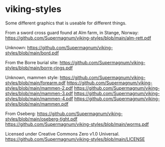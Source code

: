 # viking-styles
Some different graphics that is useable for different things.

From a sword cross guard found at Alm farm, in Stange, Norway:
https://github.com/Supermagnum/viking-styles/blob/main/alm-rett.pdf

Unknown:
https://github.com/Supermagnum/viking-styles/blob/main/bord.pdf

From the Borre burial site:
https://github.com/Supermagnum/viking-styles/blob/main/borre-rings.pdf

Unknown, mammen style:
https://github.com/Supermagnum/viking-styles/blob/main/forearm.pdf
https://github.com/Supermagnum/viking-styles/blob/main/mammen-2.pdf
https://github.com/Supermagnum/viking-styles/blob/main/mammen-3.pdf
https://github.com/Supermagnum/viking-styles/blob/main/mammen-4.pdf
https://github.com/Supermagnum/viking-styles/blob/main/mammen.pdf

From Oseberg:
https://github.com/Supermagnum/viking-styles/blob/main/oseberg-tight.pdf
https://github.com/Supermagnum/viking-styles/blob/main/worms.pdf

Licensed under Creative Commons Zero v1.0 Universal.
https://github.com/Supermagnum/viking-styles/blob/main/LICENSE
